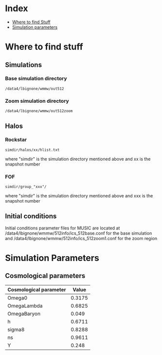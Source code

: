 # Index
- [Where to find Stuff](#markdown-header-where-to-find-stuff)
- [Simulation parameters](markdown-header-simulation-parameters)

# Where to find stuff

## Simulations

### Base simulation directory
	/data4/lbignone/wmmw/out512

### Zoom simulation directory
	/data4/lbignone/wmmw/out512zoom


## Halos
### Rockstar
	simdir/halos/xx/hlist.txt

where "simdir" is the simulation directory mentioned above and xx is the snapshot number

### FOF
	simdir/group_"xxx"/

where "simdir" is the simulation directory mentioned above and xxx is the snapshot number

## Initial conditions
Initial conditions parameter files for MUSIC are located at
	/data4/lbignone/wmmw/512info/ics_512base.conf
for the base simulation and
	/data4/lbignone/wmmw/512info/ics_512zoom1.conf
for the zoom region

# Simulation Parameters

## Cosmological parameters

| Cosmological parameter | Value  |
| ---------------------- | ------ |
| Omega0	             | 0.3175 |
| OmegaLambda		     | 0.6825 |
| OmegaBaryon            |  0.049 |
| h                      | 0.6711 |
| sigma8                 | 0.8288 |
| ns                     | 0.9611 |
| Y                      |  0.248 |







